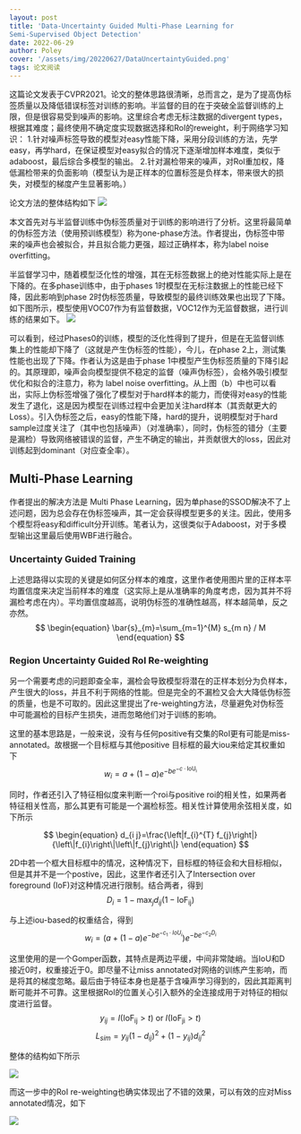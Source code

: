 ```yaml
---
layout: post
title: 'Data-Uncertainty Guided Multi-Phase Learning for
Semi-Supervised Object Detection'
date: 2022-06-29
author: Poley
cover: '/assets/img/20220627/DataUncertaintyGuided.png'
tags: 论文阅读
---
```

这篇论文发表于CVPR2021。论文的整体思路很清晰，总而言之，是为了提高伪标签质量以及降低错误标签对训练的影响。半监督的目的在于突破全监督训练的上限，但是很容易受到噪声的影响。这里综合考虑无标注数据的divergent types，根据其难度；最终使用不确定度实现数据选择和RoI的reweight，利于网络学习知识：
1.针对噪声标签导致的模型对easy性能下降，采用分段训练的方法，先学easy，再学hard，在保证模型对easy拟合的情况下逐渐增加样本难度，类似于adaboost，最后综合多模型的输出。
2.针对漏检带来的噪声，对RoI重加权，降低漏检带来的负面影响（模型认为是正样本的位置标签是负样本，带来很大的损失，对模型的梯度产生显著影响。）

论文方法的整体结构如下
![](/assets/img/20220627/DataUncertaintyGuidedF1.png)

本文首先对与半监督训练中伪标签质量对于训练的影响进行了分析。这里将最简单的伪标签方法（使用预训练模型）称为one-phase方法。作者提出，伪标签中带来的噪声也会被拟合，并且拟合能力更强，超过正确样本，称为label noise overfitting。

半监督学习中，随着模型泛化性的增强，其在无标签数据上的绝对性能实际上是在下降的。在多phase训练中，由于phases 1时模型在无标注数据上的性能已经下降，因此影响到phase 2时伪标签质量，导致模型的最终训练效果也出现了下降。如下图所示，模型使用VOC07作为有监督数据，VOC12作为无监督数据，进行训练的结果如下。
![](/assets/img/20220627/DataUncertaintyGuidedF2.png)

可以看到，经过Phases0的训练，模型的泛化性得到了提升，但是在无监督训练集上的性能却下降了（这就是产生伪标签的性能），今儿，在phase 2上，测试集性能也出现了下降。作者认为这是由于phase 1中模型产生伪标签质量的下降引起的。其原理即，噪声会向模型提供不稳定的监督（噪声伪标签），会格外吸引模型优化和拟合的注意力，称为 label noise overfitting。从上图（b）中也可以看出，实际上伪标签增强了强化了模型对于hard样本的能力，而使得对easy的性能发生了退化，这是因为模型在训练过程中会更加关注hard样本（其贡献更大的Loss）。引入伪标签之后，easy的性能下降，hard的提升，说明模型对于hard sample过度关注了（其中也包括噪声）（对准确率），同时，伪标签的错分（主要是漏检）导致网络被错误的监督，产生不确定的输出，并贡献很大的loss，因此对训练起到dominant（对应查全率）。

## Multi-Phase Learning 
作者提出的解决方法是 Multi Phase Learning，因为单phase的SSOD解决不了上述问题，因为总会存在伪标签噪声，其一定会获得模型更多的关注。因此，使用多个模型将easy和difficult分开训练。笔者认为，这很类似于Adaboost，对于多模型输出这里最后使用WBF进行融合。

### Uncertainty Guided Training
上述思路得以实现的关键是如何区分样本的难度，这里作者使用图片里的正样本平均置信度来决定当前样本的难度（这实际上是从准确率的角度考虑，因为其并不将漏检考虑在内）。平均置信度越高，说明伪标签的准确性越高，样本越简单，反之亦然。
$$
\begin{equation}
\bar{s}_{m}=\sum_{m=1}^{M} s_{m n} / M
\end{equation}
$$

### Region Uncertainty Guided RoI Re-weighting
另一个需要考虑的问题即查全率，漏检会导致模型将潜在的正样本划分为负样本，产生很大的loss，并且不利于网络的性能。但是完全的不漏检又会大大降低伪标签的质量，也是不可取的。因此这里提出了re-weighting方法，尽量避免对伪标签中可能漏检的目标产生损失，进而忽略他们对于训练的影响。

这里的基本思路是，一般来说，没有与任何positive有交集的RoI更有可能是miss-annotated。故根据一个目标框与其他positive 目标框的最大iou来给定其权重如下
$$
\begin{equation}
w_{i}=a+(1-a) e^{-b e^{-c \cdot \mathrm{IoU}_{\mathrm{i}}}}
\end{equation}
$$

同时，作者还引入了特征相似度来判断一个roi与positive roi的相关性，如果两者特征相关性高，那么其更有可能是一个漏检标签。相关性计算使用余弦相关度，如下所示

$$
\begin{equation}
d_{i j}=\frac{\left|f_{i}^{T} f_{j}\right|}{\left\|f_{i}\right\|\left\|f_{j}\right\|}
\end{equation}
$$

2D中若一个框大目标框中的情况，这种情况下，目标框的特征会和大目标相似，但是其并不是一个postive，因此，这里作者还引入了Intersection over foreground (IoF)对这种情况进行限制。结合两者，得到
$$
\begin{equation}
D_{i}=1-\max _{j} d_{i j}\left(1-\mathrm{IoF}_{\mathrm{ij}}\right)
\end{equation}
$$

与上述iou-based的权重结合，得到
$$
\begin{equation}
w_{i}=\left(a+(1-a) e^{-b e^{-c_{1} \cdot I o U_{i}}}\right) e^{-b e^{-c_{2} D_{i}}}
\end{equation}
$$

这里使用的是一个Gomper函数，其特点是两边平缓，中间非常陡峭。当IoU和D接近0时，权重接近于0。即尽量不让miss annotated对网络的训练产生影响，而是将其的梯度忽略。最后由于特征本身也是基于含噪声学习得到的，因此其距离判断可能并不可靠。这里根据RoI的位置关心引入额外的全连接成用于对特征的相似度进行监督。
$$
\begin{equation}
y_{i j}=I\left(\mathrm{IoF}_{\mathrm{ij}}>t\right) \text { or } I\left(\mathrm{IoF}_{\mathrm{ji}}>t\right)
\end{equation}
$$
$$
\begin{equation}
L_{s i m}=y_{i j}\left(1-d_{i j}\right)^{2}+\left(1-y_{i j}\right) d_{i j}^{2}
\end{equation}
$$

整体的结构如下所示

![](/assets/img/20220627/DataUncertaintyGuidedF4.png)

而这一步中的RoI re-weighting也确实体现出了不错的效果，可以有效的应对Miss annotated情况，如下

![](/assets/img/20220627/DataUncertaintyGuidedF5.png)
